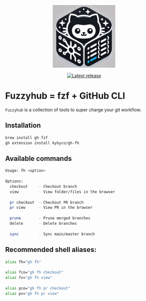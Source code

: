 <p align="center">
    <picture>
        <source media="(prefers-color-scheme: dark)" srcset="./logo.png">
        <img alt="fuzzyhub-logo" src="./logo.png" width="200px">
    </picture>
</p>

<p align="center">
    <a href="https://github.com/kyhyco/gh-fh/releases/latest">
        <img alt="Latest release" src="https://img.shields.io/github/v/release/kyhyco/gh-fh?style=for-the-badge&logo=starship&color=C9CBFF&logoColor=D9E0EE&labelColor=302D41&include_prerelease&sort=semver" />
    </a>
</p>

# Fuzzyhub = **fzf** + **GitHub CLI**

`Fuzzyhub` is a collection of tools to super charge your git workflow.

## Installation

```bash
brew install gh fzf
gh extension install kyhyco/gh-fh
```

## Available commands

```bash
Usage: fh <option>

Options:
  checkout     - Checkout branch
  view         - View folder/files in the browser

  pr checkout  - Checkout PR branch
  pr view      - View PR in the browser

  prune        - Prune merged branches
  delete       - Delete branches

  sync         - Sync main/master branch
```

## Recommended shell aliases:

```bash
alias fh="gh fh"

alias fco="gh fh checkout"
alias fv="gh fh view"

alias pco="gh fh pr checkout"
alias pv="gh fh pr view"
```
